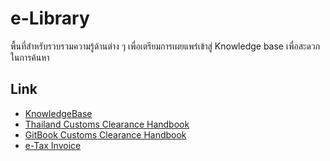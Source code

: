 # e-Library

พื้นที่สำหรับรวบรวมความรู้ด้านต่าง ๆ เพื่อเตรียมการเผยแพร่เข้าสู่ Knowledge base เพื่อสะดวกในการค้นหา

## Link
- [KnowledgeBase](https://e_libraly.gitlab.io/knowledge_base/)
- [Thailand Customs Clearance Handbook](https://ecs_knowledge_center.gitlab.io/e-customs/)
- [GitBook Customs Clearance Handbook](https://e-customs.gitbook.io/customs-clearance/)
- [e-Tax Invoice](https://ecs-rd.gitbook.io/e-tax-invoice/)
<!--stackedit_data:
eyJoaXN0b3J5IjpbLTEyMzQwNTE3MzgsLTIyMzE1MDAzLDE1Nj
EzNTc1OTBdfQ==
-->
